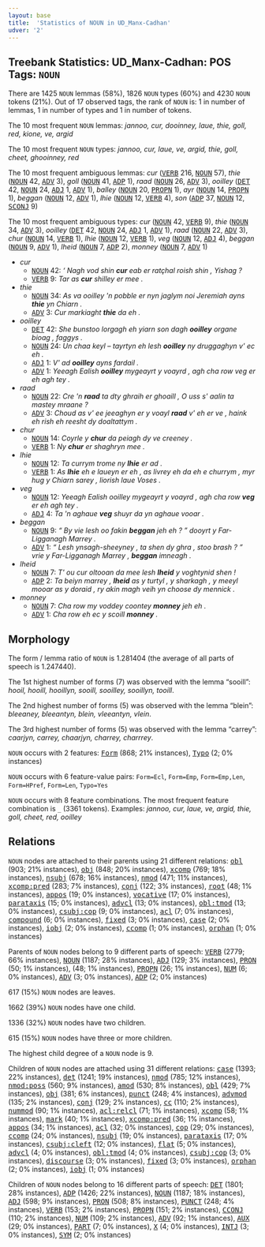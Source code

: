 ```yaml
---
layout: base
title:  'Statistics of NOUN in UD_Manx-Cadhan'
udver: '2'
---
```


## Treebank Statistics: UD_Manx-Cadhan: POS Tags: `NOUN`

There are 1425 `NOUN` lemmas (58%), 1826 `NOUN` types (60%) and 4230 `NOUN` tokens (21%).
Out of 17 observed tags, the rank of `NOUN` is: 1 in number of lemmas, 1 in number of types and 1 in number of tokens.

The 10 most frequent `NOUN` lemmas: <em>jannoo, cur, dooinney, laue, thie, goll, red, kione, ve, argid</em>

The 10 most frequent `NOUN` types:  <em>jannoo, cur, laue, ve, argid, thie, goll, cheet, ghooinney, red</em>

The 10 most frequent ambiguous lemmas: <em>cur</em> (<tt><a href="gv_cadhan-pos-VERB.html">VERB</a></tt> 216, <tt><a href="gv_cadhan-pos-NOUN.html">NOUN</a></tt> 57), <em>thie</em> (<tt><a href="gv_cadhan-pos-NOUN.html">NOUN</a></tt> 42, <tt><a href="gv_cadhan-pos-ADV.html">ADV</a></tt> 3), <em>goll</em> (<tt><a href="gv_cadhan-pos-NOUN.html">NOUN</a></tt> 41, <tt><a href="gv_cadhan-pos-ADP.html">ADP</a></tt> 1), <em>raad</em> (<tt><a href="gv_cadhan-pos-NOUN.html">NOUN</a></tt> 26, <tt><a href="gv_cadhan-pos-ADV.html">ADV</a></tt> 3), <em>ooilley</em> (<tt><a href="gv_cadhan-pos-DET.html">DET</a></tt> 42, <tt><a href="gv_cadhan-pos-NOUN.html">NOUN</a></tt> 24, <tt><a href="gv_cadhan-pos-ADJ.html">ADJ</a></tt> 1, <tt><a href="gv_cadhan-pos-ADV.html">ADV</a></tt> 1), <em>balley</em> (<tt><a href="gv_cadhan-pos-NOUN.html">NOUN</a></tt> 20, <tt><a href="gv_cadhan-pos-PROPN.html">PROPN</a></tt> 1), <em>ayr</em> (<tt><a href="gv_cadhan-pos-NOUN.html">NOUN</a></tt> 14, <tt><a href="gv_cadhan-pos-PROPN.html">PROPN</a></tt> 1), <em>beggan</em> (<tt><a href="gv_cadhan-pos-NOUN.html">NOUN</a></tt> 12, <tt><a href="gv_cadhan-pos-ADV.html">ADV</a></tt> 1), <em>lhie</em> (<tt><a href="gv_cadhan-pos-NOUN.html">NOUN</a></tt> 12, <tt><a href="gv_cadhan-pos-VERB.html">VERB</a></tt> 4), <em>son</em> (<tt><a href="gv_cadhan-pos-ADP.html">ADP</a></tt> 37, <tt><a href="gv_cadhan-pos-NOUN.html">NOUN</a></tt> 12, <tt><a href="gv_cadhan-pos-SCONJ.html">SCONJ</a></tt> 9)

The 10 most frequent ambiguous types:  <em>cur</em> (<tt><a href="gv_cadhan-pos-NOUN.html">NOUN</a></tt> 42, <tt><a href="gv_cadhan-pos-VERB.html">VERB</a></tt> 9), <em>thie</em> (<tt><a href="gv_cadhan-pos-NOUN.html">NOUN</a></tt> 34, <tt><a href="gv_cadhan-pos-ADV.html">ADV</a></tt> 3), <em>ooilley</em> (<tt><a href="gv_cadhan-pos-DET.html">DET</a></tt> 42, <tt><a href="gv_cadhan-pos-NOUN.html">NOUN</a></tt> 24, <tt><a href="gv_cadhan-pos-ADJ.html">ADJ</a></tt> 1, <tt><a href="gv_cadhan-pos-ADV.html">ADV</a></tt> 1), <em>raad</em> (<tt><a href="gv_cadhan-pos-NOUN.html">NOUN</a></tt> 22, <tt><a href="gv_cadhan-pos-ADV.html">ADV</a></tt> 3), <em>chur</em> (<tt><a href="gv_cadhan-pos-NOUN.html">NOUN</a></tt> 14, <tt><a href="gv_cadhan-pos-VERB.html">VERB</a></tt> 1), <em>lhie</em> (<tt><a href="gv_cadhan-pos-NOUN.html">NOUN</a></tt> 12, <tt><a href="gv_cadhan-pos-VERB.html">VERB</a></tt> 1), <em>veg</em> (<tt><a href="gv_cadhan-pos-NOUN.html">NOUN</a></tt> 12, <tt><a href="gv_cadhan-pos-ADJ.html">ADJ</a></tt> 4), <em>beggan</em> (<tt><a href="gv_cadhan-pos-NOUN.html">NOUN</a></tt> 9, <tt><a href="gv_cadhan-pos-ADV.html">ADV</a></tt> 1), <em>lheid</em> (<tt><a href="gv_cadhan-pos-NOUN.html">NOUN</a></tt> 7, <tt><a href="gv_cadhan-pos-ADP.html">ADP</a></tt> 2), <em>monney</em> (<tt><a href="gv_cadhan-pos-NOUN.html">NOUN</a></tt> 7, <tt><a href="gv_cadhan-pos-ADV.html">ADV</a></tt> 1)


* <em>cur</em>
  * <tt><a href="gv_cadhan-pos-NOUN.html">NOUN</a></tt> 42: <em>‘ Nagh vod shin <b>cur</b> eab er ratçhal roish shin , Yishag ?</em>
  * <tt><a href="gv_cadhan-pos-VERB.html">VERB</a></tt> 9: <em>Tar as <b>cur</b> shilley er mee .</em>
* <em>thie</em>
  * <tt><a href="gv_cadhan-pos-NOUN.html">NOUN</a></tt> 34: <em>As va ooilley 'n pobble er nyn jaglym noi Jeremiah ayns <b>thie</b> yn Chiarn .</em>
  * <tt><a href="gv_cadhan-pos-ADV.html">ADV</a></tt> 3: <em>Cur markiaght <b>thie</b> da eh .</em>
* <em>ooilley</em>
  * <tt><a href="gv_cadhan-pos-DET.html">DET</a></tt> 42: <em>She bunstoo lorgagh eh yiarn son dagh <b>ooilley</b> organe bioag , faggys .</em>
  * <tt><a href="gv_cadhan-pos-NOUN.html">NOUN</a></tt> 24: <em>Un chaa keyl – tayrtyn eh lesh <b>ooilley</b> ny druggaghyn v' ec eh .</em>
  * <tt><a href="gv_cadhan-pos-ADJ.html">ADJ</a></tt> 1: <em>V' ad <b>ooilley</b> ayns fardail .</em>
  * <tt><a href="gv_cadhan-pos-ADV.html">ADV</a></tt> 1: <em>Yeeagh Ealish <b>ooilley</b> mygeayrt y voayrd , agh cha row veg er eh agh tey .</em>
* <em>raad</em>
  * <tt><a href="gv_cadhan-pos-NOUN.html">NOUN</a></tt> 22: <em>Cre 'n <b>raad</b> ta dty ghraih er ghoaill , O uss s' aalin ta mastey mraane ?</em>
  * <tt><a href="gv_cadhan-pos-ADV.html">ADV</a></tt> 3: <em>Choud as v' ee jeeaghyn er y voayl <b>raad</b> v' eh er ve , haink eh rish eh reesht dy doaltattym .</em>
* <em>chur</em>
  * <tt><a href="gv_cadhan-pos-NOUN.html">NOUN</a></tt> 14: <em>Coyrle y <b>chur</b> da peiagh dy ve creeney .</em>
  * <tt><a href="gv_cadhan-pos-VERB.html">VERB</a></tt> 1: <em>Ny <b>chur</b> er shaghryn mee .</em>
* <em>lhie</em>
  * <tt><a href="gv_cadhan-pos-NOUN.html">NOUN</a></tt> 12: <em>Ta currym trome ny <b>lhie</b> er ad .</em>
  * <tt><a href="gv_cadhan-pos-VERB.html">VERB</a></tt> 1: <em>As <b>lhie</b> eh e laueyn er eh , as livrey eh da eh e churrym , myr hug y Chiarn sarey , liorish laue Voses .</em>
* <em>veg</em>
  * <tt><a href="gv_cadhan-pos-NOUN.html">NOUN</a></tt> 12: <em>Yeeagh Ealish ooilley mygeayrt y voayrd , agh cha row <b>veg</b> er eh agh tey .</em>
  * <tt><a href="gv_cadhan-pos-ADJ.html">ADJ</a></tt> 4: <em>Ta 'n aghaue <b>veg</b> shuyr da yn aghaue vooar .</em>
* <em>beggan</em>
  * <tt><a href="gv_cadhan-pos-NOUN.html">NOUN</a></tt> 9: <em>“ By vie lesh oo fakin <b>beggan</b> jeh eh ? ” dooyrt y Far-Ligganagh Marrey .</em>
  * <tt><a href="gv_cadhan-pos-ADV.html">ADV</a></tt> 1: <em>“ Lesh ynsagh-sheeyney , ta shen dy ghra , stoo brash ? ” vrie y Far-Ligganagh Marrey , <b>beggan</b> imneagh .</em>
* <em>lheid</em>
  * <tt><a href="gv_cadhan-pos-NOUN.html">NOUN</a></tt> 7: <em>T' ou cur oltooan da mee lesh <b>lheid</b> y voghtynid shen !</em>
  * <tt><a href="gv_cadhan-pos-ADP.html">ADP</a></tt> 2: <em>Ta beiyn marrey , <b>lheid</b> as y turtyl , y sharkagh , y meeyl mooar as y doraid , ry akin magh veih yn choose dy mennick .</em>
* <em>monney</em>
  * <tt><a href="gv_cadhan-pos-NOUN.html">NOUN</a></tt> 7: <em>Cha row my voddey coontey <b>monney</b> jeh eh .</em>
  * <tt><a href="gv_cadhan-pos-ADV.html">ADV</a></tt> 1: <em>Cha row eh ec y scoill <b>monney</b> .</em>

## Morphology

The form / lemma ratio of `NOUN` is 1.281404 (the average of all parts of speech is 1.247440).

The 1st highest number of forms (7) was observed with the lemma “sooill”: <em>hooil, hooill, hooillyn, sooill, sooilley, sooillyn, tooill</em>.

The 2nd highest number of forms (5) was observed with the lemma “blein”: <em>bleeaney, bleeantyn, blein, vleeantyn, vlein</em>.

The 3rd highest number of forms (5) was observed with the lemma “carrey”: <em>caarjyn, carrey, chaarjyn, charrey, charrrey</em>.

`NOUN` occurs with 2 features: <tt><a href="gv_cadhan-feat-Form.html">Form</a></tt> (868; 21% instances), <tt><a href="gv_cadhan-feat-Typo.html">Typo</a></tt> (2; 0% instances)

`NOUN` occurs with 6 feature-value pairs: `Form=Ecl`, `Form=Emp`, `Form=Emp,Len`, `Form=HPref`, `Form=Len`, `Typo=Yes`

`NOUN` occurs with 8 feature combinations.
The most frequent feature combination is `_` (3361 tokens).
Examples: <em>jannoo, cur, laue, ve, argid, thie, goll, cheet, red, ooilley</em>


## Relations

`NOUN` nodes are attached to their parents using 21 different relations: <tt><a href="gv_cadhan-dep-obl.html">obl</a></tt> (903; 21% instances), <tt><a href="gv_cadhan-dep-obj.html">obj</a></tt> (848; 20% instances), <tt><a href="gv_cadhan-dep-xcomp.html">xcomp</a></tt> (769; 18% instances), <tt><a href="gv_cadhan-dep-nsubj.html">nsubj</a></tt> (678; 16% instances), <tt><a href="gv_cadhan-dep-nmod.html">nmod</a></tt> (471; 11% instances), <tt><a href="gv_cadhan-dep-xcomp-pred.html">xcomp:pred</a></tt> (283; 7% instances), <tt><a href="gv_cadhan-dep-conj.html">conj</a></tt> (122; 3% instances), <tt><a href="gv_cadhan-dep-root.html">root</a></tt> (48; 1% instances), <tt><a href="gv_cadhan-dep-appos.html">appos</a></tt> (19; 0% instances), <tt><a href="gv_cadhan-dep-vocative.html">vocative</a></tt> (17; 0% instances), <tt><a href="gv_cadhan-dep-parataxis.html">parataxis</a></tt> (15; 0% instances), <tt><a href="gv_cadhan-dep-advcl.html">advcl</a></tt> (13; 0% instances), <tt><a href="gv_cadhan-dep-obl-tmod.html">obl:tmod</a></tt> (13; 0% instances), <tt><a href="gv_cadhan-dep-csubj-cop.html">csubj:cop</a></tt> (9; 0% instances), <tt><a href="gv_cadhan-dep-acl.html">acl</a></tt> (7; 0% instances), <tt><a href="gv_cadhan-dep-compound.html">compound</a></tt> (6; 0% instances), <tt><a href="gv_cadhan-dep-fixed.html">fixed</a></tt> (3; 0% instances), <tt><a href="gv_cadhan-dep-case.html">case</a></tt> (2; 0% instances), <tt><a href="gv_cadhan-dep-iobj.html">iobj</a></tt> (2; 0% instances), <tt><a href="gv_cadhan-dep-ccomp.html">ccomp</a></tt> (1; 0% instances), <tt><a href="gv_cadhan-dep-orphan.html">orphan</a></tt> (1; 0% instances)

Parents of `NOUN` nodes belong to 9 different parts of speech: <tt><a href="gv_cadhan-pos-VERB.html">VERB</a></tt> (2779; 66% instances), <tt><a href="gv_cadhan-pos-NOUN.html">NOUN</a></tt> (1187; 28% instances), <tt><a href="gv_cadhan-pos-ADJ.html">ADJ</a></tt> (129; 3% instances), <tt><a href="gv_cadhan-pos-PRON.html">PRON</a></tt> (50; 1% instances),  (48; 1% instances), <tt><a href="gv_cadhan-pos-PROPN.html">PROPN</a></tt> (26; 1% instances), <tt><a href="gv_cadhan-pos-NUM.html">NUM</a></tt> (6; 0% instances), <tt><a href="gv_cadhan-pos-ADV.html">ADV</a></tt> (3; 0% instances), <tt><a href="gv_cadhan-pos-ADP.html">ADP</a></tt> (2; 0% instances)

617 (15%) `NOUN` nodes are leaves.

1662 (39%) `NOUN` nodes have one child.

1336 (32%) `NOUN` nodes have two children.

615 (15%) `NOUN` nodes have three or more children.

The highest child degree of a `NOUN` node is 9.

Children of `NOUN` nodes are attached using 31 different relations: <tt><a href="gv_cadhan-dep-case.html">case</a></tt> (1393; 22% instances), <tt><a href="gv_cadhan-dep-det.html">det</a></tt> (1241; 19% instances), <tt><a href="gv_cadhan-dep-nmod.html">nmod</a></tt> (785; 12% instances), <tt><a href="gv_cadhan-dep-nmod-poss.html">nmod:poss</a></tt> (560; 9% instances), <tt><a href="gv_cadhan-dep-amod.html">amod</a></tt> (530; 8% instances), <tt><a href="gv_cadhan-dep-obl.html">obl</a></tt> (429; 7% instances), <tt><a href="gv_cadhan-dep-obj.html">obj</a></tt> (381; 6% instances), <tt><a href="gv_cadhan-dep-punct.html">punct</a></tt> (248; 4% instances), <tt><a href="gv_cadhan-dep-advmod.html">advmod</a></tt> (135; 2% instances), <tt><a href="gv_cadhan-dep-conj.html">conj</a></tt> (129; 2% instances), <tt><a href="gv_cadhan-dep-cc.html">cc</a></tt> (110; 2% instances), <tt><a href="gv_cadhan-dep-nummod.html">nummod</a></tt> (90; 1% instances), <tt><a href="gv_cadhan-dep-acl-relcl.html">acl:relcl</a></tt> (71; 1% instances), <tt><a href="gv_cadhan-dep-xcomp.html">xcomp</a></tt> (58; 1% instances), <tt><a href="gv_cadhan-dep-mark.html">mark</a></tt> (40; 1% instances), <tt><a href="gv_cadhan-dep-xcomp-pred.html">xcomp:pred</a></tt> (36; 1% instances), <tt><a href="gv_cadhan-dep-appos.html">appos</a></tt> (34; 1% instances), <tt><a href="gv_cadhan-dep-acl.html">acl</a></tt> (32; 0% instances), <tt><a href="gv_cadhan-dep-cop.html">cop</a></tt> (29; 0% instances), <tt><a href="gv_cadhan-dep-ccomp.html">ccomp</a></tt> (24; 0% instances), <tt><a href="gv_cadhan-dep-nsubj.html">nsubj</a></tt> (19; 0% instances), <tt><a href="gv_cadhan-dep-parataxis.html">parataxis</a></tt> (17; 0% instances), <tt><a href="gv_cadhan-dep-csubj-cleft.html">csubj:cleft</a></tt> (12; 0% instances), <tt><a href="gv_cadhan-dep-flat.html">flat</a></tt> (5; 0% instances), <tt><a href="gv_cadhan-dep-advcl.html">advcl</a></tt> (4; 0% instances), <tt><a href="gv_cadhan-dep-obl-tmod.html">obl:tmod</a></tt> (4; 0% instances), <tt><a href="gv_cadhan-dep-csubj-cop.html">csubj:cop</a></tt> (3; 0% instances), <tt><a href="gv_cadhan-dep-discourse.html">discourse</a></tt> (3; 0% instances), <tt><a href="gv_cadhan-dep-fixed.html">fixed</a></tt> (3; 0% instances), <tt><a href="gv_cadhan-dep-orphan.html">orphan</a></tt> (2; 0% instances), <tt><a href="gv_cadhan-dep-iobj.html">iobj</a></tt> (1; 0% instances)

Children of `NOUN` nodes belong to 16 different parts of speech: <tt><a href="gv_cadhan-pos-DET.html">DET</a></tt> (1801; 28% instances), <tt><a href="gv_cadhan-pos-ADP.html">ADP</a></tt> (1426; 22% instances), <tt><a href="gv_cadhan-pos-NOUN.html">NOUN</a></tt> (1187; 18% instances), <tt><a href="gv_cadhan-pos-ADJ.html">ADJ</a></tt> (598; 9% instances), <tt><a href="gv_cadhan-pos-PRON.html">PRON</a></tt> (508; 8% instances), <tt><a href="gv_cadhan-pos-PUNCT.html">PUNCT</a></tt> (248; 4% instances), <tt><a href="gv_cadhan-pos-VERB.html">VERB</a></tt> (153; 2% instances), <tt><a href="gv_cadhan-pos-PROPN.html">PROPN</a></tt> (151; 2% instances), <tt><a href="gv_cadhan-pos-CCONJ.html">CCONJ</a></tt> (110; 2% instances), <tt><a href="gv_cadhan-pos-NUM.html">NUM</a></tt> (109; 2% instances), <tt><a href="gv_cadhan-pos-ADV.html">ADV</a></tt> (92; 1% instances), <tt><a href="gv_cadhan-pos-AUX.html">AUX</a></tt> (29; 0% instances), <tt><a href="gv_cadhan-pos-PART.html">PART</a></tt> (7; 0% instances), <tt><a href="gv_cadhan-pos-X.html">X</a></tt> (4; 0% instances), <tt><a href="gv_cadhan-pos-INTJ.html">INTJ</a></tt> (3; 0% instances), <tt><a href="gv_cadhan-pos-SYM.html">SYM</a></tt> (2; 0% instances)


